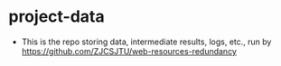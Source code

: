 # project-data
- This is the repo storing data, intermediate results, logs, etc., run by https://github.com/ZJCSJTU/web-resources-redundancy